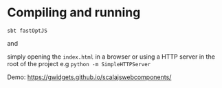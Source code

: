 # Compiling and running

`sbt fastOptJS`

and

simply opening the `index.html` in a browser or using a HTTP server in the root of the project e.g `python -m SimpleHTTPServer`

Demo: https://gwidgets.github.io/scalajswebcomponents/